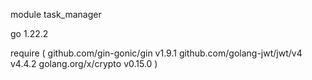 module task_manager

go 1.22.2

require (
github.com/gin-gonic/gin v1.9.1
github.com/golang-jwt/jwt/v4 v4.4.2
golang.org/x/crypto v0.15.0
)
